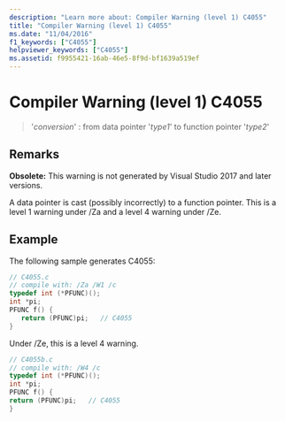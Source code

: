 ```yaml
---
description: "Learn more about: Compiler Warning (level 1) C4055"
title: "Compiler Warning (level 1) C4055"
ms.date: "11/04/2016"
f1_keywords: ["C4055"]
helpviewer_keywords: ["C4055"]
ms.assetid: f9955421-16ab-46e5-8f9d-bf1639a519ef
---
```

# Compiler Warning (level 1) C4055

> '*conversion*' : from data pointer '*type1*' to function pointer '*type2*'

## Remarks

**Obsolete:** This warning is not generated by Visual Studio 2017 and later versions.

A data pointer is cast (possibly incorrectly) to a function pointer. This is a level 1 warning under /Za and a level 4 warning under /Ze.

## Example

The following sample generates C4055:

```C
// C4055.c
// compile with: /Za /W1 /c
typedef int (*PFUNC)();
int *pi;
PFUNC f() {
   return (PFUNC)pi;   // C4055
}
```

Under /Ze, this is a level 4 warning.

```C
// C4055b.c
// compile with: /W4 /c
typedef int (*PFUNC)();
int *pi;
PFUNC f() {
return (PFUNC)pi;   // C4055
}
```
